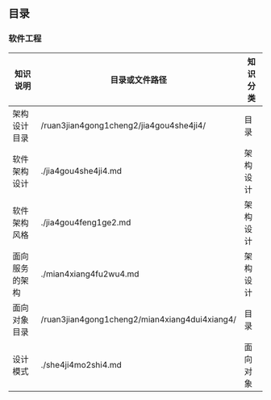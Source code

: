 ## 目录

### 软件工程

| 知识说明 | 目录或文件路径 | 知识分类 |
| --- | --- | --- |
| 架构设计目录 | /ruan3jian4gong1cheng2/jia4gou4she4ji4/ | 目录 |
| 软件架构设计 | ./jia4gou4she4ji4.md | 架构设计 |
| 软件架构风格 | ./jia4gou4feng1ge2.md | 架构设计 |
| 面向服务的架构 | ./mian4xiang4fu2wu4.md | 架构设计 |
| 面向对象目录 | /ruan3jian4gong1cheng2/mian4xiang4dui4xiang4/ | 目录 |
| 设计模式 | ./she4ji4mo2shi4.md | 面向对象 |